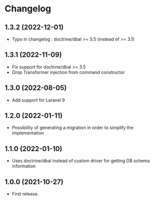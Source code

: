 Changelog
=========

1.3.2 (2022-12-01)
------------------

- Typo in changelog : doctrine/dbal >= 3.5 (instead of >= 3.1)


1.3.1 (2022-11-09)
------------------

- Fix support for doctrine/dbal >= 3.5
- Drop Transformer injection from command constructor


1.3.0 (2022-08-05)
------------------

- Add support for Laravel 9


1.2.0 (2022-01-11)
------------------

- Possibility of generating a migration in order to simplify the implementation


1.1.0 (2022-01-10)
------------------

- Uses doctrine/dbal instead of custom driver for getting DB schema information


1.0.0 (2021-10-27)
------------------

- First release.
